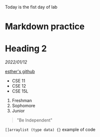 Today is the fist day of lab
# Markdown practice
# Heading 2
*2022/01/12*

[esther's github](https://estherrrluya.github.io/cse15l-lab-reports/)

* CSE 11
* CSE 12
* CSE 15L

1. Freshman
2. Sophomore
3. Junior

> "Be Independent"

`[]arraylist (type data) {}` example of code

